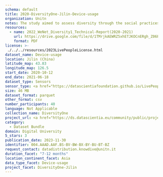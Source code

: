 ```yaml
---
schema: default
title: 2020-DiversityOne-Jilin-Device-usage
organization: Unitn
notes: The study aimed to assess diversity through the social practices and daily behaviors of university students from eight different countries. The research was carried out in two phases. Initially, a large sample of students from Denmark, Italy, Mongolia, Paraguay, the United Kingdom, China, Mexico, and India, completed a survey on their social practices, as well as their socio-demographic, cultural, and psychological elements. In the second phase, a sub-sample of the respondents engaged in a four-week data collection by using an innovative smartphone application called iLog. This app collected data from thirty-four smartphone sensors around the clock, allowing for an in-depth investigation into the diversity and daily routines of university students across countries, both synchronically and diachronically.
resources:
  - name: 2022_WeNet_Diversity1_Technical-Report(2020-2021)
    url: https://drive.google.com/file/d/1TMrjkAEWRZ5xhETJKOCnERgh_Z06PO2E/view?usp=drive_link
    format: PDF
license: >-
 ./../../resources/2023LivePeopleLicense.html
dataset_name: Device-usage
location: Jilin (China)
latitude_map: 43.83
longitude_map: 126.5
start_date: 2020-10-12
end_date: 2021-06-18
dataset_type: Sensors
sensor_type: <a href="https://datascientiafoundation.github.io/LivePeople/datasets/2020-DV1-Jilin-Airplane%20Mode%20Event/">airplane mode</a>, <a href="https://datascientiafoundation.github.io/LivePeople/datasets/2020-DV1-Jilin-Doze%20Event/">doze</a>, <a href="https://datascientiafoundation.github.io/LivePeople/datasets/2020-DV1-Jilin-Ring%20Mode%20Event/">ring mode</a>, <a href="https://datascientiafoundation.github.io/LivePeople/datasets/2020-DV1-Jilin-Screen%20Event/">screen</a>, <a href="https://datascientiafoundation.github.io/LivePeople/datasets/2020-DV1-Jilin-Touch%20Event/">touch</a>, <a href="https://datascientiafoundation.github.io/LivePeople/datasets/2020-DV1-Jilin-Batterycharge%20Event/">battery charge</a>, <a href="https://datascientiafoundation.github.io/LivePeople/datasets/2020-DV1-Jilin-Battery%20Monitoring%20Log/">battery level</a>, <a href="https://datascientiafoundation.github.io/LivePeople/datasets/2020-DV1-Jilin-User%20Presence%20Event/">user presence</a>
size: 46 MB
dataset_format: parquet
other_format: csv
number_participants: 40
language: Not Applicable
collection_name: DiversityOne
project_url: <a href="https://ds.datascientia.eu/community/public/projects/923b2c1c-166c-4f53-a274-c9d6eaa5ad4f">https://ds.datascientia.eu/community/public/projects/923b2c1c-166c-4f53-a274-c9d6eaa5ad4f</a>
category: 
  - Dataset Bundle
domain: Digital University
5_stars: 3
publication_date: 2023-11-30
identifier: 004.AAAD.AAF.BS-BV-BW-BX-BY-BU-BT-BZ
request_contact: datadistribution.knowdive@unitn.it
duration_facet: "7-12 months"
location_continent_facet: Asia
data_type_facet: Device-usage
project_facet: DiversityOne-Jilin
---
```

